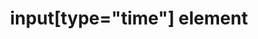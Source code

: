---
{
  "title": "input[type=\"time\"] element",
  "description": "",
  "category": "html",
  "keywords": "input[type=\"time\"] element",
  "last_test_date": "2018-07-21",
  "test_results_url": "https://a11ysupport.io/tech/html/input(type-time)_element",
  "test_url": "https://a11ysupport.io/tech/html/input(type-time)_element",
  "notes_by_num": {
    "1": "Didn't convey its name",
    "2": "Didn't convey its role",
    "3": "Didn't allow data entry",
    "4": "Didn't support the date picker widget and native controls",
    "5": "Basic html time input test: unable to change the value without using the date picker widget",
    "6": "Didn't convey the current value",
    "7": "Didn't convey changes in value"
  },
  "stats": {
    "dragon_win": {
      "chrome": {
        "77": "u #1 #2 #3 #4"
      }
    },
    "jaws": {
      "chrome": {
        "85": "a"
      },
      "ie": {
        "11": "y"
      },
      "firefox": {
        "80": "a"
      }
    },
    "narrator": {
      "edge": {
        "85": "a #5"
      }
    },
    "nvda": {
      "chrome": {
        "85": "a"
      },
      "firefox": {
        "80": "a"
      }
    },
    "talkback": {
      "and_chr": {
        "85": "a #6 #7"
      }
    },
    "va_and": {
      "and_chr": {
        "77": "y"
      }
    },
    "vo_ios": {
      "ios_saf": {
        "14.0": "a #7"
      }
    },
    "vo_macos": {
      "safari": {
        "14.0": "a"
      }
    },
    "orca": {
      "firefox": {
        "80": "a"
      }
    },
    "vc_ios": {
      "ios_saf": {
        "13.1": "y"
      }
    },
    "vc_macos": {
      "safari": {
        "13.0.2": "y"
      }
    },
    "wsr": {
      "chrome": {
        "77": "a #3"
      }
    }
  },
  "links": {
    "WHATWG HTML spec for input[type=\"time\"]": "https://html.spec.whatwg.org/multipage/input.html#time-state-(type=time)",
    "HTML AAM for the input[type=\"time\"]": "https://w3c.github.io/html-aam/#el-input-time"
  }
}
---